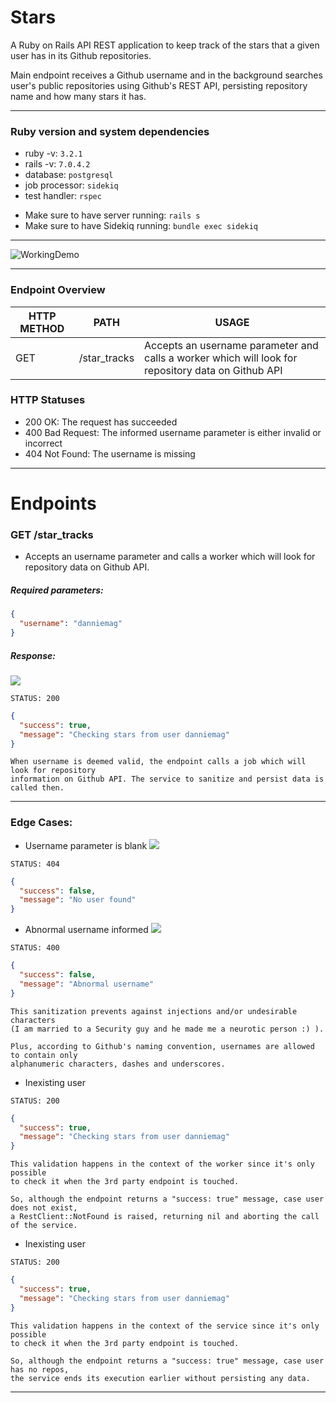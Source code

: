 # Stars

A Ruby on Rails API REST application to keep track of the stars that a given user has in its Github repositories.

Main endpoint receives a Github username and in the background searches user's public repositories using Github's
REST API, persisting repository name and how many stars it has.
_____________________
### Ruby version and system dependencies

* ruby -v: `3.2.1`
* rails -v: `7.0.4.2`
* database: `postgresql`
* job processor: `sidekiq`
* test handler: `rspec`

- Make sure to have server running: `rails s`
- Make sure to have Sidekiq running: `bundle exec sidekiq`
_______________________

![WorkingDemo](https://github.com/danniemag/stars/blob/main/demos/working-demo.gif)

_______________________

### Endpoint Overview

| HTTP METHOD | PATH                    | USAGE                                                                                              |
|-------------|-------------------------|----------------------------------------------------------------------------------------------------|
| GET         | /star_tracks            | Accepts an username parameter and calls a worker which will look for repository data on Github API |

### HTTP Statuses
- 200 OK: The request has succeeded
- 400 Bad Request: The informed username parameter is either invalid or incorrect
- 404 Not Found: The username is missing
_________________

# Endpoints

### GET /star_tracks
- Accepts an username parameter and calls a worker which will look for repository data on Github API.

##### Required parameters:
```json
{
  "username": "danniemag"
}
```

##### Response:

![](https://s3.sa-east-1.amazonaws.com/daniellemagalhaes.com.br/stars-img/1.png)

`STATUS: 200`
```json
{
  "success": true,
  "message": "Checking stars from user danniemag"
}
```

```text
When username is deemed valid, the endpoint calls a job which will look for repository
information on Github API. The service to sanitize and persist data is called then.
```

_________________

### Edge Cases:

- Username parameter is blank
  ![](https://s3.sa-east-1.amazonaws.com/daniellemagalhaes.com.br/stars-img/2.png)

`STATUS: 404`
```json
{
  "success": false,
  "message": "No user found"
}
```

- Abnormal username informed
  ![](https://s3.sa-east-1.amazonaws.com/daniellemagalhaes.com.br/stars-img/3.png)

`STATUS: 400`
```json
{
  "success": false,
  "message": "Abnormal username"
}
```

```text
This sanitization prevents against injections and/or undesirable characters 
(I am married to a Security guy and he made me a neurotic person :) ). 

Plus, according to Github's naming convention, usernames are allowed to contain only 
alphanumeric characters, dashes and underscores.
```

- Inexisting user

`STATUS: 200`
```json
{
  "success": true,
  "message": "Checking stars from user danniemag"
}
```

```text
This validation happens in the context of the worker since it's only possible 
to check it when the 3rd party endpoint is touched. 

So, although the endpoint returns a "success: true" message, case user does not exist,
a RestClient::NotFound is raised, returning nil and aborting the call of the service.
```

- Inexisting user

`STATUS: 200`
```json
{
  "success": true,
  "message": "Checking stars from user danniemag"
}
```

```text
This validation happens in the context of the service since it's only possible 
to check it when the 3rd party endpoint is touched. 

So, although the endpoint returns a "success: true" message, case user has no repos,
the service ends its execution earlier without persisting any data.
```
___

